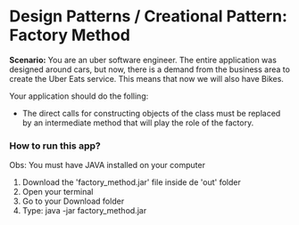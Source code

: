 # Design Patterns / Creational Pattern: Factory Method

<p><b>Scenario:</b> You are an uber software engineer. The entire application was designed around cars, but now, there is a demand from the business area to create the Uber Eats service. This means that now we will also have Bikes.</p>

<p>Your application should do the folling:</p>

* The direct calls for constructing objects of the class must be replaced by an intermediate method that will play the role of the factory.</li>

### How to run this app?

<p>Obs: You must have JAVA installed on your computer</p>

<ol>
    <li>Download the 'factory_method.jar' file inside de 'out' folder</li>
    <li>Open your terminal</li>
    <li>Go to your Download folder</li>
    <li>Type: java -jar factory_method.jar</li>
</ol>
